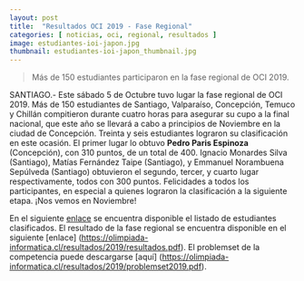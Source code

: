```yaml
---
layout: post
title:  "Resultados OCI 2019 - Fase Regional"
categories: [ noticias, oci, regional, resultados ]
image: estudiantes-ioi-japon.jpg
thumbnail: estudiantes-ioi-japon_thumbnail.jpg
---
```


> Más de 150 estudiantes participaron en la fase regional de OCI 2019.

SANTIAGO.- Este sábado 5 de Octubre tuvo lugar la fase regional de OCI 2019. Más de 150 estudiantes de Santiago, Valparaíso, Concepción, Temuco y Chillán compitieron durante cuatro horas para asegurar su cupo a la final nacional, que este año se llevará a cabo a principios de Noviembre en la ciudad de Concepción. Treinta y seis estudiantes lograron su clasificación en este ocasión. El primer lugar lo obtuvo **Pedro Paris Espinoza** (Concepción), con 310 puntos, de un total de 400. Ignacio Monardes Silva (Santiago), Matías Fernández Taipe (Santiago), y Emmanuel Norambuena Sepúlveda (Santiago) obtuvieron el segundo, tercer, y cuarto lugar respectivamente, todos con 300 puntos. Felicidades a todos los participantes, en especial a quienes lograron la clasificación a la siguiente etapa. ¡Nos vemos en Noviembre!

En el siguiente [enlace](https://olimpiada-informatica.cl/resultados/2019/regional.pdf) se encuentra disponible el listado de estudiantes clasificados. El resultado de la fase regional se encuentra disponible en el siguiente [enlace] (https://olimpiada-informatica.cl/resultados/2019/resultados.pdf). El problemset de la competencia puede descargarse [aquí] (https://olimpiada-informatica.cl/resultados/2019/problemset2019.pdf). 
